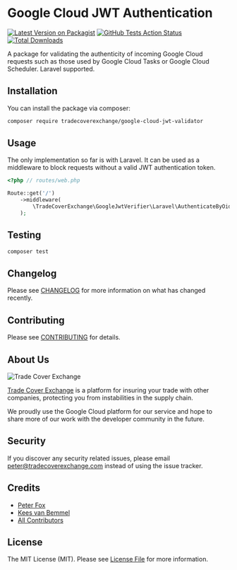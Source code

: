 # Google Cloud JWT Authentication

[![Latest Version on Packagist](https://img.shields.io/packagist/v/tradecoverexchange/google-cloud-jwt-validator.svg?style=flat-square)](https://packagist.org/packages/tradecoverexchange/google-cloud-jwt-validator)
[![GitHub Tests Action Status](https://img.shields.io/github/workflow/status/tradecoverexchange/google-cloud-jwt-validator/Tests?label=tests)](https://github.com/tradecoverexchange/google-cloud-jwt-validator/actions?query=workflow%3ATests+branch%3Amaster)
[![Total Downloads](https://img.shields.io/packagist/dt/tradecoverexchange/google-cloud-jwt-validator.svg?style=flat-square)](https://packagist.org/packages/tradecoverexchange/google-cloud-jwt-validator)

A package for validating the authenticity of incoming Google Cloud requests such as those used by
Google Cloud Tasks or Google Cloud Scheduler. Laravel supported.

## Installation

You can install the package via composer:

```bash
composer require tradecoverexchange/google-cloud-jwt-validator
```

## Usage

The only implementation so far is with Laravel. It can be used as a middleware to block requests
without a valid JWT authentication token.

``` php
<?php // routes/web.php

Route::get('/')
    ->middleware(
        \TradeCoverExchange\GoogleJwtVerifier\Laravel\AuthenticateByOidc::middleware('server_account_email@google.com')
    );
```

## Testing

``` bash
composer test
```

## Changelog

Please see [CHANGELOG](CHANGELOG.md) for more information on what has changed recently.

## Contributing

Please see [CONTRIBUTING](CONTRIBUTING.md) for details.

## About Us

![Trade Cover Exchange](https://assets.tradecoverexchange.com/github/TradeCoverExchange_RGB_Logo_Outline_Stacked.png)

[Trade Cover Exchange](https://tradecoverexchange.com) is a platform for insuring your trade
with other companies, protecting you from instabilities in the supply chain.

We proudly use the Google Cloud platform for our service and hope to share more of our work with
the developer community in the future.

## Security

If you discover any security related issues, please email peter@tradecoverexchange.com instead of using the issue tracker.

## Credits

- [Peter Fox](https://github.com/peterfox)
- [Kees van Bemmel](https://github.com/kees-tce)
- [All Contributors](../../contributors)

## License

The MIT License (MIT). Please see [License File](LICENSE.md) for more information.
